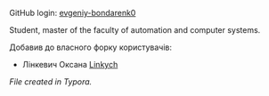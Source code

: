 GitHub login: [evgeniy-bondarenk0](https://github.com/evgeniy-bondarenk0)

Student, master of the faculty of automation and computer systems.



Добавив до власного форку користувачів:
- Лінкевич Оксана [Linkych](https://github.com/linkych)

*File created in Typora.*

